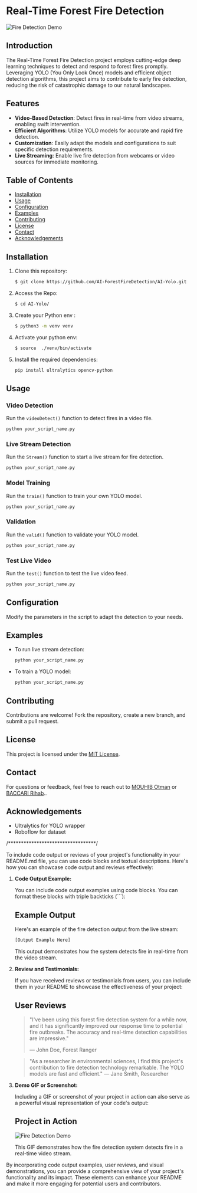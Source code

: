 



# Real-Time Forest Fire Detection

![Fire Detection Demo](demo.gif)

## Introduction

The Real-Time Forest Fire Detection project employs cutting-edge deep learning techniques to detect and respond to forest fires promptly. Leveraging YOLO (You Only Look Once) models and efficient object detection algorithms, this project aims to contribute to early fire detection, reducing the risk of catastrophic damage to our natural landscapes.

## Features

- **Video-Based Detection**: Detect fires in real-time from video streams, enabling swift intervention.
- **Efficient Algorithms**: Utilize YOLO models for accurate and rapid fire detection.
- **Customization**: Easily adapt the models and configurations to suit specific detection requirements.
- **Live Streaming**: Enable live fire detection from webcams or video sources for immediate monitoring.

## Table of Contents

- [Installation](#installation)
- [Usage](#usage)
- [Configuration](#configuration)
- [Examples](#examples)
- [Contributing](#contributing)
- [License](#license)
- [Contact](#contact)
- [Acknowledgements](#acknowledgements)

## Installation

1. Clone this repository:
   ```sh
   $ git clone https://github.com/AI-ForestFireDetection/AI-Yolo.git
   ```
2. Access the Repo:
   ```sh
   $ cd AI-Yolo/
   ```
3. Create your Python env :
   ```sh
   $ python3 -m venv venv
   ```
4. Activate your python env:
   ```sh
   $ source  ./venv/bin/activate
   ```
5. Install the required dependencies:
   ```sh
   pip install ultralytics opencv-python
   ```

## Usage

### Video Detection

Run the `videoDetect()` function to detect fires in a video file.

```sh
python your_script_name.py
```

### Live Stream Detection

Run the `Stream()` function to start a live stream for fire detection.

```sh
python your_script_name.py
```

### Model Training

Run the `train()` function to train your own YOLO model.

```sh
python your_script_name.py
```

### Validation

Run the `valid()` function to validate your YOLO model.

```sh
python your_script_name.py
```

### Test Live Video

Run the `test()` function to test the live video feed.

```sh
python your_script_name.py
```

## Configuration

Modify the parameters in the script to adapt the detection to your needs.

## Examples

- To run live stream detection:
  ```sh
  python your_script_name.py
  ```

- To train a YOLO model:
  ```sh
  python your_script_name.py
  ```

## Contributing

Contributions are welcome! Fork the repository, create a new branch, and submit a pull request.

## License

This project is licensed under the [MIT License](LICENSE).

## Contact

For questions or feedback, feel free to reach out to [MOUHIB Otman](mailto:mouhib.otm@gmail.com) or [BACCARI Rihab](mailto:mouhib.otm@gmail.com)..

## Acknowledgements

- Ultralytics for YOLO wrapper
- Roboflow for dataset



/**********************************/


To include code output or reviews of your project's functionality in your README.md file, you can use code blocks and textual descriptions. Here's how you can showcase code output and reviews effectively:

1. **Code Output Example:**
   
   You can include code output examples using code blocks. You can format these blocks with triple backticks (\```):

 
   ## Example Output

   Here's an example of the fire detection output from the live stream:

   ```python
   [Output Example Here]
   ```

   This output demonstrates how the system detects fire in real-time from the video stream.


2. **Review and Testimonials:**
   
   If you have received reviews or testimonials from users, you can include them in your README to showcase the effectiveness of your project:

  
   ## User Reviews

   > "I've been using this forest fire detection system for a while now, and it has significantly improved our response time to potential fire outbreaks. The accuracy and real-time detection capabilities are impressive."
   >
   > — John Doe, Forest Ranger

   > "As a researcher in environmental sciences, I find this project's contribution to fire detection technology remarkable. The YOLO models are fast and efficient."
   > — Jane Smith, Researcher
   

3. **Demo GIF or Screenshot:**

   Including a GIF or screenshot of your project in action can also serve as a powerful visual representation of your code's output:

  
   ## Project in Action

   ![Fire Detection Demo](demo.gif)

   This GIF demonstrates how the fire detection system detects fire in a real-time video stream.
 

By incorporating code output examples, user reviews, and visual demonstrations, you can provide a comprehensive view of your project's functionality and its impact. These elements can enhance your README and make it more engaging for potential users and contributors.

